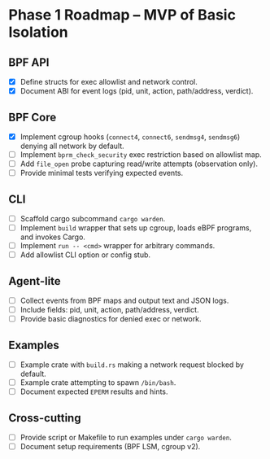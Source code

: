 # Phase 1 Roadmap – MVP of Basic Isolation

## BPF API
- [x] Define structs for exec allowlist and network control.
- [x] Document ABI for event logs (pid, unit, action, path/address, verdict).

## BPF Core
- [x] Implement cgroup hooks (`connect4`, `connect6`, `sendmsg4`, `sendmsg6`) denying all network by default.
- [ ] Implement `bprm_check_security` exec restriction based on allowlist map.
- [ ] Add `file_open` probe capturing read/write attempts (observation only).
- [ ] Provide minimal tests verifying expected events.

## CLI
- [ ] Scaffold cargo subcommand `cargo warden`.
- [ ] Implement `build` wrapper that sets up cgroup, loads eBPF programs, and invokes Cargo.
- [ ] Implement `run -- <cmd>` wrapper for arbitrary commands.
- [ ] Add allowlist CLI option or config stub.

## Agent-lite
- [ ] Collect events from BPF maps and output text and JSON logs.
- [ ] Include fields: pid, unit, action, path/address, verdict.
- [ ] Provide basic diagnostics for denied exec or network.

## Examples
- [ ] Example crate with `build.rs` making a network request blocked by default.
- [ ] Example crate attempting to spawn `/bin/bash`.
- [ ] Document expected `EPERM` results and hints.

## Cross-cutting
- [ ] Provide script or Makefile to run examples under `cargo warden`.
- [ ] Document setup requirements (BPF LSM, cgroup v2).
